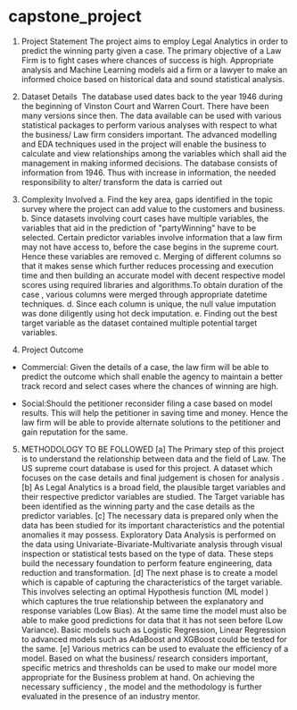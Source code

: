 # capstone_project
1. Project Statement
The project aims to employ Legal Analytics in order to predict the winning party given a case. The primary
objective of a Law Firm is to fight cases where chances of success is high. Appropriate analysis and Machine
Learning models aid a firm or a lawyer to make an informed choice based on historical data and sound
statistical analysis.

2. Dataset Details 
The database used dates back to the year 1946 during the beginning of Vinston Court and Warren Court.
There have been many versions since then. The data available can be used with various statistical packages
to perform various analyses with respect to what the business/ Law firm considers important. The advanced
modelling and EDA techniques used in the project will enable the business to calculate and view
relationships among the variables which shall aid the management in making informed decisions. The
database consists of information from 1946. Thus with increase in information, the needed responsibility to
alter/ transform the data is carried out

3. Complexity Involved
a. Find the key area, gaps identified in the topic survey where the project can add value to the
customers and business.
b. Since datasets involving court cases have multiple variables, the variables that aid in the prediction of
"partyWinning" have to be selected. Certain predictor variables involve information that a law firm may
not have access to, before the case begins in the supreme court. Hence these variables are removed
c. Merging of different columns so that it makes sense which further reduces processing and execution
time and then building an accurate model with decent respective model scores using required
libraries and algorithms.To obtain duration of the case , various columns were merged through
appropriate datetime techniques.
d. Since each column is unique, the null value imputation was done diligently using hot deck imputation.
e. Finding out the best target variable as the dataset contained multiple potential target variables.


4. Project Outcome

- Commercial: Given the details of a case, the law firm will be able to predict the outcome which shall
enable the agency to maintain a better track record and select cases where the chances of winning are high.

- Social:Should the petitioner reconsider filing a case based on model results. This will help the petitioner in
saving time and money. Hence the law firm will be able to provide alternate solutions to the petitioner and
gain reputation for the same.


5. METHODOLOGY TO BE FOLLOWED
[a] The Primary step of this project is to understand the relationship between data and the field of Law. The
US supreme court database is used for this project. A dataset which focuses on the case details and final
judgement is chosen for analysis .
[b] As Legal Analytics is a broad field, the plausible target variables and
their respective predictor variables are studied. The Target variable has been identified as the winning party
and the case details as the predictor variables.
[c] The necessary data is prepared only when the data has
been studied for its important characteristics and the potential anomalies it may possess. Exploratory Data
Analysis is performed on the data using Univariate-Bivariate-Multivariate analysis through visual inspection or
statistical tests based on the type of data. These steps build the necessary foundation to perform feature
engineering, data reduction and transformation. 
[d] The next phase is to create a model which is capable of
capturing the characteristics of the target variable. This involves selecting an optimal Hypothesis function (ML
model ) which captures the true relationship between the explanatory and response variables (Low Bias). At
the same time the model must also be able to make good predictions for data that it has not seen before
(Low Variance). Basic models such as Logistic Regression, Linear Regression to advanced models such as
AdaBoost and XGBoost could be tested for the same. 
[e] Various metrics can be used to evaluate the
efficiency of a model. Based on what the business/ research considers important, specific metrics and
thresholds can be used to make our model more appropriate for the Business problem at hand. On achieving
the necessary sufficiency , the model and the methodology is further evaluated in the presence of an industry
mentor.
